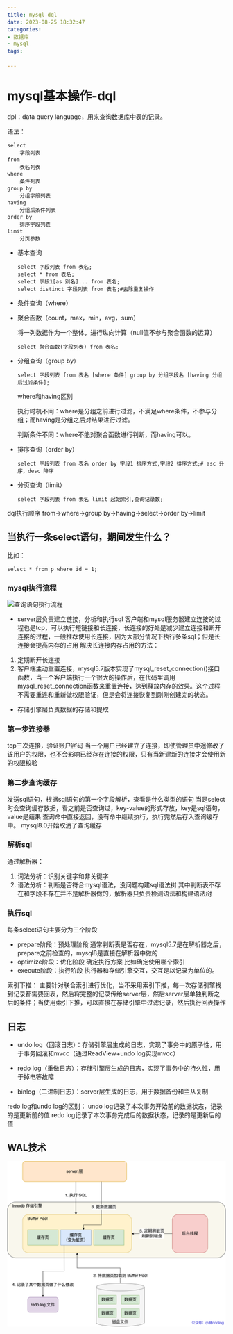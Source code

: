 ```yaml
---
title: mysql-dql
date: 2023-08-25 18:32:47
categories:
- 数据库
- mysql
tags:

---
```


# mysql基本操作-dql

dpl：data query language，用来查询数据库中表的记录。

语法：

```mysql
select 
	字段列表
from
	表名列表
where
	条件列表
group by
	分组字段列表
having
	分组后条件列表
order by
	排序字段列表
limit
	分页参数
```

- 基本查询

  ```mysql
  select 字段列表 from 表名;
  select * from 表名;
  select 字段1[as 别名]... from 表名;
  select distinct 字段列表 from 表名;#去除重复操作
  ```

- 条件查询（where）

- 聚合函数（count，max，min，avg，sum）

  将一列数据作为一个整体，进行纵向计算（null值不参与聚合函数的运算）

  ```mysql
  select 聚合函数(字段列表) from 表名;
  ```

- 分组查询（group by）

  ```mysql
  select 字段列表 from 表名 [where 条件] group by 分组字段名 [having 分组后过滤条件];
  ```

  where和having区别

  执行时机不同：where是分组之前进行过滤，不满足where条件，不参与分组；而having是分组之后对结果进行过滤。

  判断条件不同：where不能对聚合函数进行判断，而having可以。

- 排序查询（order by）

  ```mysql
  select 字段列表 from 表名 order by 字段1 排序方式,字段2 排序方式;# asc 升序，desc 降序
  ```

- 分页查询（limit）

  ```
  select 字段列表 from 表名 limit 起始索引,查询记录数;
  ```

dql执行顺序
from->where->group by->having->select->order by->limit

## 当执行一条select语句，期间发生什么？
比如：
```mysql
select * from p where id = 1;
```
### mysql执行流程

![查询语句执行流程](https://web-mhe.oss-cn-beijing.aliyuncs.com/hexo/mysql%E6%9F%A5%E8%AF%A2%E6%B5%81%E7%A8%8B.png)
- server层负责建立链接，分析和执行sql
客户端和mysql服务器建立连接的过程也是tcp，可以执行短链接和长连接，长连接的好处是减少建立连接和断开连接的过程，一般推荐使用长连接，因为大部分情况下执行多条sql；但是长连接会提高内存的占用
解决长连接内存占用的方法：
1. 定期断开长连接
1. 客户端主动重置连接，mysql5.7版本实现了mysql_reset_connection()接口函数，当一个客户端执行一个很大的操作后，在代码里调用mysql_reset_connection函数来重置连接，达到释放内存的效果。这个过程不需要重连和重新做权限验证，但是会将连接恢复到刚刚创建完的状态。
- 存储引擎层负责数据的存储和提取

### 第一步连接器
tcp三次连接，验证账户密码
当一个用户已经建立了连接，即使管理员中途修改了该用户的权限，也不会影响已经存在连接的权限，只有当新建新的连接才会使用新的权限校验

### 第二步查询缓存
发送sql语句，根据sql语句的第一个字段解析，查看是什么类型的语句
当是select时会查询缓存数据，看之前是否查询过，key-value的形式存放，key是sql语句，value是结果
查询命中直接返回，没有命中继续执行，执行完然后存入查询缓存中。
mysql8.0开始取消了查询缓存

### 解析sql
通过解析器：
1. 词法分析：识别关键字和非关键字
2. 语法分析：判断是否符合mysql语法，没问题构建sql语法树
其中判断表不存在和字段不存在并不是解析器做的，解析器只负责检测语法和构建语法树

### 执行sql
每条select语句主要分为三个阶段
- prepare阶段：预处理阶段 通常判断表是否存在，mysql5.7是在解析器之后，prepare之前检查的，mysql8是直接在解析器中做的
- optimize阶段：优化阶段 确定执行方案 比如确定使用哪个索引
- execute阶段：执行阶段 执行器和存储引擎交互，交互是以记录为单位的。

索引下推：
主要针对联合索引进行优化，当不采用索引下推，每一次存储引擎找到记录都需要回表，然后将完整的记录传给server层，然后server层单独判断之后的条件；当使用索引下推，可以直接在存储引擎中过滤记录，然后执行回表操作

## 日志
- undo log（回滚日志）：存储引擎层生成的日志，实现了事务中的原子性，用于事务回滚和mvcc（通过ReadView+undo log实现mvcc）

- redo log（重做日志）：存储引擎层生成的日志，实现了事务中的持久性，用于掉电等故障
- binlog（二进制日志）：server层生成的日志，用于数据备份和主从复制

redo log和undo log的区别：
undo log记录了本次事务开始前的数据状态，记录的是更新前的值
redo log记录了本次事务完成后的数据状态，记录的是更新后的值

## WAL技术

![img](..\images\wal.png)

